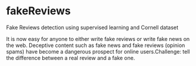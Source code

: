 # fakeReviews
Fake Reviews detection using supervised learning and Cornell dataset

It is now easy for anyone to either write fake reviews or write fake news on the web.     Deceptive content such as fake news and fake reviews (opinion spams) have become a dangerous prospect for online users.Challenge: tell the difference between a real review and a fake one.

